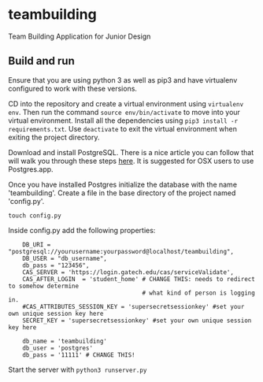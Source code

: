 # teambuilding
Team Building Application for Junior Design

## Build and run
Ensure that you are using python 3 as well as pip3 and have virtualenv configured
to work with these versions.

CD into the repository and create a virtual environment using `virtualenv env`.
Then run the command `source env/bin/activate` to move into your virtual environment.
Install all the dependencies using `pip3 install -r requirements.txt`.
Use `deactivate` to exit the virtual environment when exiting the project directory.

Download and install PostgreSQL. There is a nice article you can follow that will walk you through
these steps [here](http://killtheyak.com/use-postgresql-with-django-flask/). It is suggested for OSX
users to use Postgres.app.

Once you have installed Postgres initialize the database with the name 'teambuilding'.
Create a file in the base directory of the project named 'config.py'.

`touch config.py`

Inside config.py add the following properties:

```
    DB_URI = "postgresql://yourusername:yourpassword@localhost/teambuilding",
    DB_USER = "db_username",
    db_pass = "123456",
    CAS_SERVER = 'https://login.gatech.edu/cas/serviceValidate',
    CAS_AFTER_LOGIN  = 'student_home' # CHANGE THIS: needs to redirect to somehow determine
                                      # what kind of person is logging in.
    #CAS_ATTRIBUTES_SESSION_KEY = 'supersecretsessionkey' #set your own unique session key here
    SECRET_KEY = 'supersecretsessionkey' #set your own unique session key here

    db_name = 'teambuilding'
    db_user = 'postgres'
    db_pass = '11111' # CHANGE THIS!
```

Start the server with `python3 runserver.py`